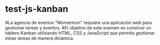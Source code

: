 # test-js-kanban
#La agencia de eventos "Momentum" requiere una aplicación web para gestionar tareas y eventos. 
#El objetivo de este examen es construir un tablero Kanban utilizando HTML, CSS y JavaScript que permita gestionar estas tareas de manera dinámica. 
